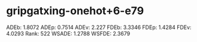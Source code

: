# gripgatxing-onehot+6-e79

ADEb: 1.8072
ADEp: 0.7514
ADEv: 2.227
FDEb: 3.3346
FDEp: 1.4284
FDEv: 4.0293
Rank: 522
WSADE: 1.2788
WSFDE: 2.3679